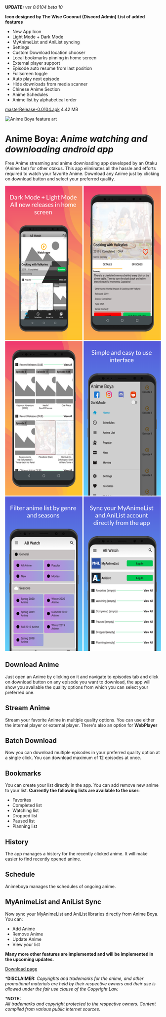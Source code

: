 **UPDATE:** *ver 0.0104 beta 10*

**Icon designed by The Wise Coconut (Discord Admin)**
**List of added features**

-   New App Icon
-   Light Mode + Dark Mode
-   MyAnimeList and AniList syncing
-   Settings
-   Custom Download location chooser
-   Local bookmarks pinning in home screen
-   External player support
-   Episode auto resume from last position
-   Fullscreen toggle
-   Auto play next episode
-   Hide downloads from media scanner
-   Chinese Anime Section
-   Anime Schedules
-   Anime list by alphabetical order

[masterRelease-0.0104.apk](https://github.com/Tu2l/AnimeBoya/releases/download/br10/masterRelease-0.0104.apk) 4.42 MB


![Anime Boya feature art](https://github.com/Tu2l/AnimeBoya/blob/master/banner.png)

# Anime Boya: *Anime watching and downloading android app*

Free Anime streaming and anime downloading app developed by an Otaku (Anime fan) for other otakus. This app eliminates all the hassle and efforts required to watch your favorite Anime. Download any Anime just by clicking on download button and select your preferred quality.
<div alignment="center">
  <img src="screen_1.png" data-canonical-src="screen_1"  width="250" height="500" /> <img src="screen_2.png" data-canonical-src="screen_2"  width="250" height="500" />
  <img src="screen_3.png" data-canonical-src="screen_3"  width="250" height="500" /> <img src="screen_4.png" data-canonical-src="screen_4"  width="250" height="500" />
  <img src="screen_5.png" data-canonical-src="screen_5"  width="250" height="500" /> <img src="screen_6.png" data-canonical-src="screen_6"  width="250" height="500" />
</div>

## Download Anime

Just open an Anime by clicking on it and navigate to episodes tab and click on download button on any episode you want to download, the app will show you available the quality options from which you can select your preferred one.

## Stream Anime

Stream your favorite Anime in multiple quality options. You can use either the internal player or external player. There's also an option for **WebPlayer**

## Batch Download

Now you can download multiple episodes in your preferred quality option at a single click. You can download maximum of 12 episodes at once.

## Bookmarks

You can create your list directly in the app. You can add remove new anime to your list.
**Currently the following lists are available to the user:**
 - Favorites
 - Completed list
 - Watching list
 - Dropped list
 - Paused list
 - Planning list

## History

The app manages a history for the recently clicked anime. It will make easier to find recently opened anime.

## Schedule
Animeboya manages the schedules of ongoing anime.

## MyAnimeList and AniList Sync
Now sync your MyAnimeList and AniList libraries directly from Anime Boya.
You can:
 - Add Anime
 - Remove Anime
 - Update Anime
 - View your list


**Many more other features are implemented and will be implemented in the upcoming updates.**



[Download page](https://github.com/Tu2l/AnimeBoya/releases/latest)



***DISCLAIMER:**
*Copyrights and trademarks for the anime, and other promotional materials are held by their respective owners and their use is allowed under the fair use clause of the Copyright Law.* 

***NOTE:**  
*All trademarks and copyright protected to the respective owners. Content compiled from various public internet sources.*

